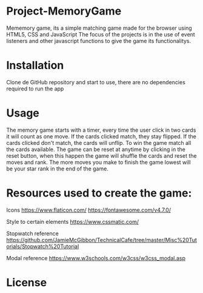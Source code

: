 # Project-MemoryGame

Mememory game, its a simple matching game made for the browser using HTML5, CSS and JavaScript The focus of the projects is in the use of event listeners and other javascript functions to give the game its functionalitys.

# Installation

Clone de GitHub repository and start to use, there are no dependencies required to run the app 

# Usage

The memory game starts with a timer, every time the user click in two cards it will count as one move.
If the cards clicked match, they stay flipped.
If the cards clicked don't match, the cards will unflip.
To win the game match all the cards available. The game can be reset at anytime by clicking in the reset button, when this happen
the game will shuffle the cards and reset the moves and rank. The more moves you make to finish the game lowest will be your star rank in the end of the game.

# Resources used to create the game:
Icons
  https://www.flaticon.com/
  https://fontawesome.com/v4.7.0/
  
Style to certain elements
  https://www.cssmatic.com/
  
Stopwatch reference
  https://github.com/JamieMcGibbon/TechnicalCafe/tree/master/Misc%20Tutorials/Stopwatch%20Tutorial
  
Modal reference
  https://www.w3schools.com/w3css/w3css_modal.asp


# License

